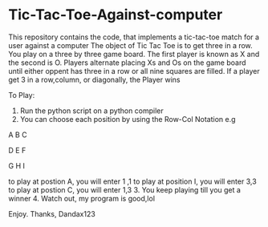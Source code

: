 # Tic-Tac-Toe-Against-computer
This repository contains the code, that implements a tic-tac-toe match for a user against a computer
The object of Tic Tac Toe is to get three in a row. You play on a three by three game board. 
The first player is known as X and the second is O. 
Players alternate placing Xs and Os on the game board until either oppent has three in a row or all nine squares are filled. 
If a player get 3 in a row,column, or diagonally, the Player wins

To Play:
1. Run the python script on a python compiler
2. You can choose each position by using the Row-Col Notation e.g 

A B C

D E F

G H I

to play at postion A, you  will enter 1 ,1
to play at position I, you will enter 3,3
to play at postion C, you will enter 1,3
3. You keep playing till you get a winner
4. Watch out, my program is good,lol

Enjoy.
Thanks,
Dandax123
